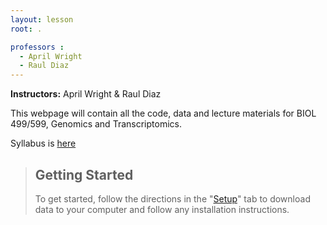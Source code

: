 ```yaml
---
layout: lesson
root: .

professors :
  - April Wright
  - Raul Diaz
---
```


**Instructors:** April Wright & Raul Diaz

This webpage will contain all the code, data and lecture materials for BIOL 499/599, Genomics and Transcriptomics.

Syllabus is [here](https://github.com/Paleantology/SELUGandT/blob/master/Syllabus.pdf)

> ## Getting Started
>
> To get started, follow the directions in the "[Setup](setup/)" tab to 
> download data to your computer and follow any installation instructions.
>


